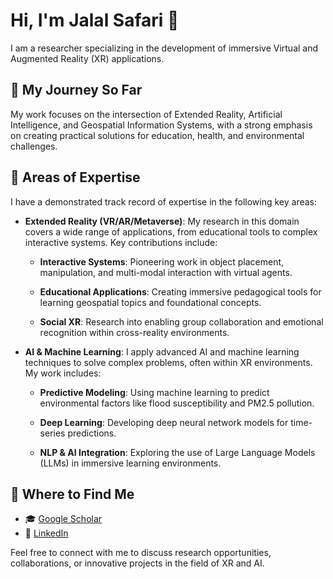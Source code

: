 # Hi, I'm Jalal Safari 👋
I am a researcher specializing in the development of immersive Virtual and Augmented Reality (XR) applications.

## 🧭 My Journey So Far
My work focuses on the intersection of Extended Reality, Artificial Intelligence, and Geospatial Information Systems, with a strong emphasis on creating practical solutions for education, health, and environmental challenges.

## 🧠 Areas of Expertise
I have a demonstrated track record of expertise in the following key areas:

- **Extended Reality (VR/AR/Metaverse)**: My research in this domain covers a wide range of applications, from educational tools to complex interactive systems. Key contributions include:

  - **Interactive Systems**: Pioneering work in object placement, manipulation, and multi-modal interaction with virtual agents.

  - **Educational Applications**: Creating immersive pedagogical tools for learning geospatial topics and foundational concepts.

  - **Social XR**: Research into enabling group collaboration and emotional recognition within cross-reality environments.

- **AI & Machine Learning**: I apply advanced AI and machine learning techniques to solve complex problems, often within XR environments. My work includes:

  - **Predictive Modeling**: Using machine learning to predict environmental factors like flood susceptibility and PM2.5 pollution.

  - **Deep Learning**: Developing deep neural network models for time-series predictions.

  - **NLP & AI Integration**: Exploring the use of Large Language Models (LLMs) in immersive learning environments.


## 🔗 Where to Find Me
- 🎓 [Google Scholar](https://scholar.google.com/citations?user=eFFwkyIAAAAJ&hl=en&authuser=2)
- 💼 [LinkedIn](https://www.linkedin.com/in/jsafari9624/)


Feel free to connect with me to discuss research opportunities, collaborations, or innovative projects in the field of XR and AI.
<!--
**jaysafari/jaysafari** is a ✨ _special_ ✨ repository because its `README.md` (this file) appears on your GitHub profile.

Here are some ideas to get you started:

- 🔭 I’m currently working on ...
- 🌱 I’m currently learning ...
- 👯 I’m looking to collaborate on ...
- 🤔 I’m looking for help with ...
- 💬 Ask me about ...
- 📫 How to reach me: ...
- 😄 Pronouns: ...
- ⚡ Fun fact: ...
-->
